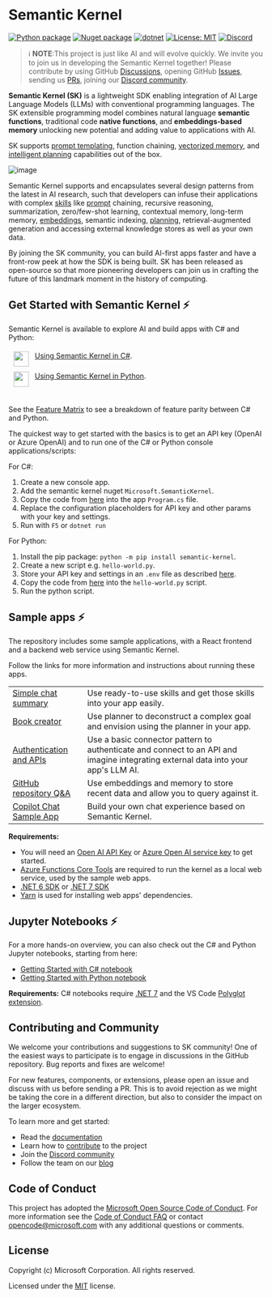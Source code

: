 # Semantic Kernel

[![Python package](https://img.shields.io/pypi/v/semantic-kernel)](https://pypi.org/project/semantic-kernel/)
[![Nuget package](https://img.shields.io/nuget/vpre/Microsoft.SemanticKernel)](https://www.nuget.org/packages/Microsoft.SemanticKernel/)
[![dotnet](https://github.com/microsoft/semantic-kernel/actions/workflows/dotnet-ci.yml/badge.svg?branch=main)](https://github.com/microsoft/semantic-kernel/actions/workflows/dotnet-ci.yml)
[![License: MIT](https://img.shields.io/github/license/microsoft/semantic-kernel)](https://github.com/microsoft/semantic-kernel/blob/main/LICENSE)
[![Discord](https://img.shields.io/discord/1063152441819942922?label=Discord&logo=discord&logoColor=white&color=d82679)](https://aka.ms/SKDiscord)

> ℹ️ **NOTE**:This project is just like AI and will evolve quickly.
> We invite you to join us in developing the Semantic Kernel together!
> Please contribute by
> using GitHub [Discussions](https://github.com/microsoft/semantic-kernel/discussions),
> opening GitHub [Issues](https://github.com/microsoft/semantic-kernel/issues/new/choose),
> sending us [PRs](https://github.com/microsoft/semantic-kernel/pulls),
> joining our [Discord community](https://aka.ms/SKDiscord).

**Semantic Kernel (SK)** is a lightweight SDK enabling integration of AI Large
Language Models (LLMs) with conventional programming languages. The SK extensible
programming model combines natural language **semantic functions**, traditional
code **native functions**, and **embeddings-based memory** unlocking new potential
and adding value to applications with AI.

SK supports
[prompt templating](docs/PROMPT_TEMPLATE_LANGUAGE.md), function
chaining,
[vectorized memory](docs/EMBEDDINGS.md), and
[intelligent planning](docs/PLANNERS.md)
capabilities out of the box.

![image](https://user-images.githubusercontent.com/371009/221739773-cf43522f-c1e4-42f2-b73d-5ba84e21febb.png)

Semantic Kernel supports and encapsulates several design patterns from the latest
in AI research, such that developers can infuse their applications with complex
[skills](docs/SKILLS.md) like [prompt](docs/PROMPT_TEMPLATE_LANGUAGE.md)
chaining, recursive reasoning, summarization, zero/few-shot learning, contextual
memory, long-term memory, [embeddings](docs/EMBEDDINGS.md), semantic indexing,
[planning](docs/PLANNERS.md), retrieval-augmented generation and accessing external
knowledge stores as well as your own data.

By joining the SK community, you can build AI-first apps faster and have a front-row
peek at how the SDK is being built. SK has been released as open-source so that more
pioneering developers can join us in crafting the future of this landmark moment
in the history of computing.

## Get Started with Semantic Kernel ⚡

Semantic Kernel is available to explore AI and build apps with C# and Python:

<div style="display:flex;height:30px;padding:5px 0 5px 10px;">
<img src="https://user-images.githubusercontent.com/371009/230673036-fad1e8e6-5d48-49b1-a9c1-6f9834e0d165.png" style="margin-right:12px" height="30"/>
<a href="dotnet/README.md">Using Semantic Kernel in C#</a>.
</div>

<div style="display:flex;height:30px;padding:5px 0 5px 10px;">
<img src="https://user-images.githubusercontent.com/371009/230673733-7a447d30-b48e-46e1-bd84-2b321c90649e.png" style="margin-right:12px" height="30"/>
<a href="python/README.md">Using Semantic Kernel in Python</a>.
</div>
<br/>

See the [Feature Matrix](FEATURE_MATRIX.md) to see a breakdown of feature parity between C# and Python.

The quickest way to get started with the basics is to get an API key
(OpenAI or Azure OpenAI)
and to run one of the C# or Python console applications/scripts:

For C#:
1. Create a new console app.
2. Add the semantic kernel nuget `Microsoft.SemanticKernel`.
3. Copy the code from [here](dotnet/README.md) into the app `Program.cs` file.
4. Replace the configuration placeholders for API key and other params with your key and settings.
5. Run with `F5` or `dotnet run`

For Python:
1. Install the pip package: `python -m pip install semantic-kernel`.
2. Create a new script e.g. `hello-world.py`.
3. Store your API key and settings in an `.env` file as described [here](python/README.md).
4. Copy the code from [here](python/README.md) into the `hello-world.py` script.
5. Run the python script.


## Sample apps ⚡

The repository includes some sample applications, with a React frontend and
a backend web service using Semantic Kernel.

Follow the links for more information and instructions about running these apps.

|                                                                         |                                                                                                                                   |
| ----------------------------------------------------------------------- | --------------------------------------------------------------------------------------------------------------------------------- |
| [Simple chat summary](samples/apps/chat-summary-webapp-react/README.md) | Use ready-to-use skills and get those skills into your app easily.                                                                |
| [Book creator](samples/apps/book-creator-webapp-react/README.md)        | Use planner to deconstruct a complex goal and envision using the planner in your app.                                             |
| [Authentication and APIs](samples/apps/auth-api-webapp-react/README.md) | Use a basic connector pattern to authenticate and connect to an API and imagine integrating external data into your app's LLM AI. |
| [GitHub repository Q&A](samples/apps/github-qna-webapp-react/README.md) | Use embeddings and memory to store recent data and allow you to query against it.                                                 |
| [Copilot Chat Sample App](samples/apps/copilot-chat-app/README.md)      | Build your own chat experience based on Semantic Kernel.                                                                          |

**Requirements:**

- You will need an
  [Open AI API Key](https://openai.com/api/) or
  [Azure Open AI service key](https://learn.microsoft.com/azure/cognitive-services/openai/quickstart?pivots=rest-api)
  to get started.
- [Azure Functions Core Tools](https://learn.microsoft.com/azure/azure-functions/functions-run-local)
  are required to run the kernel as a local web service, used by the sample web apps.
- [.NET 6 SDK](https://dotnet.microsoft.com/download/dotnet/6.0) or [.NET 7 SDK](https://dotnet.microsoft.com/download/dotnet/7.0)
- [Yarn](https://yarnpkg.com/getting-started/install) is used for installing web apps' dependencies.


## Jupyter Notebooks ⚡

For a more hands-on overview, you can also check out the C# and Python Jupyter notebooks, starting
from here:
* [Getting Started with C# notebook](samples/notebooks/dotnet/00-getting-started.ipynb)
* [Getting Started with Python notebook](samples/notebooks/python/00-getting-started.ipynb)

**Requirements:** C# notebooks require [.NET 7](https://dotnet.microsoft.com/download)
and the VS Code [Polyglot extension](https://marketplace.visualstudio.com/items?itemName=ms-dotnettools.dotnet-interactive-vscode).

## Contributing and Community

We welcome your contributions and suggestions to SK community! One of the easiest
ways to participate is to engage in discussions in the GitHub repository.
Bug reports and fixes are welcome!

For new features, components, or extensions, please open an issue and discuss with
us before sending a PR. This is to avoid rejection as we might be taking the core
in a different direction, but also to consider the impact on the larger ecosystem.

To learn more and get started:

- Read the [documentation](https://aka.ms/sk/learn)
- Learn how to [contribute](https://github.com/microsoft/semantic-kernel/blob/main/CONTRIBUTING.md) to the project
- Join the [Discord community](https://aka.ms/SKDiscord)
- Follow the team on our [blog](https://aka.ms/sk/blog)

## Code of Conduct

This project has adopted the
[Microsoft Open Source Code of Conduct](https://opensource.microsoft.com/codeofconduct/).
For more information see the
[Code of Conduct FAQ](https://opensource.microsoft.com/codeofconduct/faq/)
or contact [opencode@microsoft.com](mailto:opencode@microsoft.com)
with any additional questions or comments.

## License

Copyright (c) Microsoft Corporation. All rights reserved.

Licensed under the [MIT](LICENSE) license.
